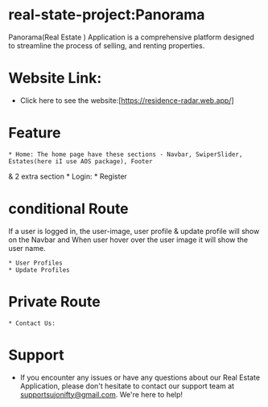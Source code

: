 # real-state-project:Panorama

Panorama(Real Estate ) Application is a comprehensive platform designed to streamline the process of selling, and renting properties.

# Website Link:
* Click here to see the website:[https://residence-radar.web.app/]

# Feature
    * Home: The home page have these sections - Navbar, SwiperSlider, Estates(here iI use AOS package), Footer
& 2 extra section 
    * Login:
    * Register
   # conditional Route
   If a user is logged in, the user-image, user profile & update profile will show on the Navbar and When user hover over the user image it will show the user name.

    * User Profiles
    * Update Profiles
    
   # Private Route
    * Contact Us:

    


# Support
* If you encounter any issues or have any questions about our Real Estate Application, please don't hesitate to contact our support team at supportsujonifty@gmail.com. We're here to help!

